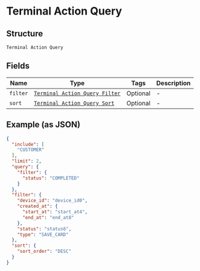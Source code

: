 
# Terminal Action Query

## Structure

`Terminal Action Query`

## Fields

| Name | Type | Tags | Description |
|  --- | --- | --- | --- |
| `filter` | [`Terminal Action Query Filter`](../../doc/models/terminal-action-query-filter.md) | Optional | - |
| `sort` | [`Terminal Action Query Sort`](../../doc/models/terminal-action-query-sort.md) | Optional | - |

## Example (as JSON)

```json
{
  "include": [
    "CUSTOMER"
  ],
  "limit": 2,
  "query": {
    "filter": {
      "status": "COMPLETED"
    }
  },
  "filter": {
    "device_id": "device_id0",
    "created_at": {
      "start_at": "start_at4",
      "end_at": "end_at8"
    },
    "status": "status6",
    "type": "SAVE_CARD"
  },
  "sort": {
    "sort_order": "DESC"
  }
}
```

